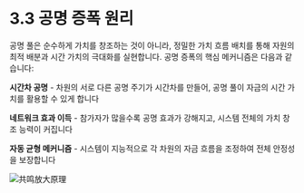 # 3.3 공명 증폭 원리

공명 풀은 순수하게 가치를 창조하는 것이 아니라, 정밀한 가치 흐름 배치를 통해 자원의 최적 배분과 시간 가치의 극대화를 실현합니다. 공명 증폭의 핵심 메커니즘은 다음과 같습니다:

**시간차 공명** - 차원의 서로 다른 공명 주기가 시간차를 만들어, 공명 풀이 자금의 시간 가치를 활용할 수 있게 합니다

**네트워크 효과 이득** - 참가자가 많을수록 공명 효과가 강해지고, 시스템 전체의 가치 창조 능력이 커집니다

**자동 균형 메커니즘** - 시스템이 지능적으로 각 차원의 자금 흐름을 조정하여 전체 안정성을 보장합니다

![共鸣放大原理](/images/图3.svg)